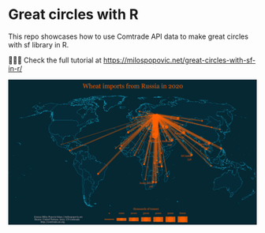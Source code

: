 # Great circles with R

This repo showcases how to use Comtrade API data to make great circles with sf library in R.

🧑🏼‍💻 Check the full tutorial at https://milospopovic.net/great-circles-with-sf-in-r/

![alt text](https://github.com/milos-agathon/great-circles-with-r/blob/main/photo1.png?raw=true)
